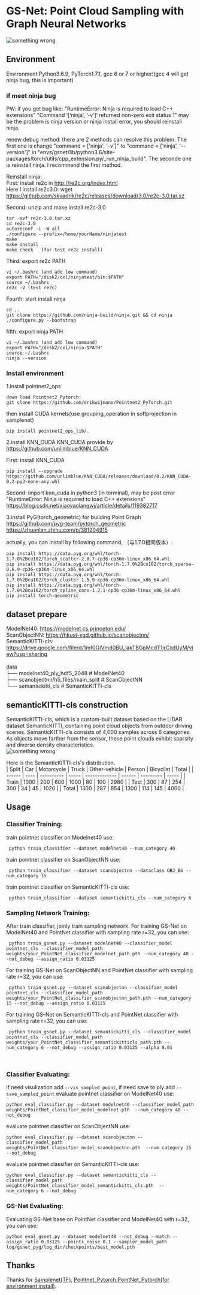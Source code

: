 # GS-Net: Point Cloud Sampling with Graph Neural Networks

![something wrong](images/GS-Net-network-PR.png "GS-Net framework")


## Environment
Environment:Python3.6.9, PyTorch1.7.1, gcc 6 or 7 or higher!(gcc 4 will get ninja bug, this is important)

### if meet ninja bug
PW: if you get bug like: "RuntimeError: Ninja is required to load C++ extensions" "Command ‘[‘ninja‘, ‘-v‘]‘ returned non-zero exit status 1" may be the problem is ninja version or ninja install error, you should reinstall ninja. 

renew debug method: there are 2 methods can resolve this problem. The first one is change "command = ['ninja', '-v']" to "command = ['ninja', '--version']" in "envs/gsnet/lib/python3.6/site-packages/torch/utils/cpp_extension.py/_run_ninja_build". The seconde one is reinstall ninja. I recommend the first method.

Reinstall ninja:<br>
First: install re2c in http://re2c.org/index.html<br>
Here I install re2c3.0: wget https://github.com/skvadrik/re2c/releases/download/3.0/re2c-3.0.tar.xz

Second: unzip and make install re2c-3.0 <br>
```
tar -xvf re2c-3.0.tar.xz 
cd re2c-3.0 
autoreconf -i -W all 
./configure --prefix=/home/yourName/ninjatest 
make 
make install 
make check   (for test re2c install) 
```
Third: export re2c PATH <br>
```
vi ~/.bashrc (and add low command) 
export PATH="/disk2/cxl/ninjatest/bin:$PATH" 
source ~/.bashrc 
re2c -V (test re2c) 
```
Fourth: start install ninja <br>
```
cd .. 
git clone https://github.com/ninja-build/ninja.git && cd ninja 
./configure.py --bootstrap 
```
fifth: export ninja PATH <br>
```
vi ~/.bashrc (and add low command)
export PATH="/disk2/cxl/ninja:$PATH" 
source ~/.bashrc 
ninja --version  
```
### Install environment

1.install pointnet2_ops
```
down load Pointnet2_Pytorch:
git clone https://github.com/erikwijmans/Pointnet2_PyTorch.git
```
then install CUDA kernels(use grouping_operation in softprojection in samplenet)<br>
```
pip install pointnet2_ops_lib/.
```
2.install KNN_CUDA
KNN_CUDA provide by https://github.com/unlimblue/KNN_CUDA   <br>

First: install KNN_CUDA<br>
```
pip install --upgrade https://github.com/unlimblue/KNN_CUDA/releases/download/0.2/KNN_CUDA-0.2-py3-none-any.whl
```
Second: import knn_cuda in python3 (in terminal), may be post error "RuntimeError: Ninja is required to load C++ extensions"
https://blog.csdn.net/xiaoyaolangwj/article/details/119382717


3.install PyG(torch_geometric) for building Point Graph
https://github.com/pyg-team/pytorch_geometric
https://zhuanlan.zhihu.com/p/381204915

actually, you can install by following command, （与1.7.0相同版本）:
```
pip install https://data.pyg.org/whl/torch-1.7.0%2Bcu102/torch_scatter-2.0.7-cp36-cp36m-linux_x86_64.whl
pip install https://data.pyg.org/whl/torch-1.7.0%2Bcu102/torch_sparse-0.6.9-cp36-cp36m-linux_x86_64.whl
pip install https://data.pyg.org/whl/torch-1.7.0%2Bcu102/torch_cluster-1.5.9-cp36-cp36m-linux_x86_64.whl
pip install https://data.pyg.org/whl/torch-1.7.0%2Bcu102/torch_spline_conv-1.2.1-cp36-cp36m-linux_x86_64.whl
pip install torch-geometric
```

## dataset prepare
ModelNet40: https://modelnet.cs.princeton.edu/ <br>
ScanObjectNN: https://hkust-vgd.github.io/scanobjectnn/ <br>
SemanticKITTI-cls: https://drive.google.com/file/d/1mf0GIVmd0BU_lakTBGpMcdT1jrCxdUyM/view?usp=sharing <br>
<br>
data<br>
├── modelnet40_ply_hdf5_2048               # ModelNet40<br>
├── scanobjectnn/h5_files/main_split            # ScanObjectNN<br>
└── semantickitti_cls       # SemanticKITTI-cls<br>

## semanticKITTI-cls construction
SemanticKITTI-cls, which is a custom-built dataset based on the LiDAR dataset SemanticKITTI, containing point cloud objects from outdoor driving scenes. SemanticKITTI-cls consists of 4,000 samples across 6 categories. As objects move farther from the sensor, these point clouds exhibit sparsity and diverse density characteristics.<br>
![something wrong](images/semanticKITTI-cls.png "SemanticKITTI-cls visualization") <br>

Here is the SemanticKITTI-cls's distribution. <br>
| Split  | Car  | Motorcycle | Truck | Other-vehicle | Person | Bicyclist | Total |
| ------ | ---- | ---------- | ----- | ------------- | ------ | --------- | ----- |
| Train  | 1000 | 200        |  600  |    1000       |  80    |    100    |  2980 |
| Test   | 300  | 87         |  254  |    300        |  34    |    45     |  1020 |
| Total  | 1300 | 287        |  854  |    1300       |  114   |    145    |  4000 |


## Usage

### Classifier Training:
train pointnet classifier on Modelnet40 use:
```
 python train_classifier --dataset modelnet40 --num_category 40 
```
train pointnet classifier on ScanObjectNN use:
```
 python train_classifier --dataset scanobjectnn --dataclass OBJ_BG --num_category 15
```
train pointnet classifier on SemanticKITTI-cls use:
```
 python train_classifier --dataset semantickitti_cls --num_category 6
```

### Sampling Network Training:
After train classifier, joinly train sampling network.
For training GS-Net on ModelNet40 and PointNet classifier with sampling rate r=32, you can use: 
```
 python train_gsnet.py --dataset modelnet40 --classifier_model pointnet_cls --classifier_model_path weights/your_PointNet_classifier_modelnet_path.pth --num_category 40 --not_debug --assign_ratio 0.03125
```

For training GS-Net on ScanObjectNN and PointNet classifier with sampling rate r=32, you can use: 
```
 python train_gsnet.py --dataset scanobjectnn --classifier_model pointnet_cls --classifier_model_path weights/your_PointNet_classifier_scanobjectnn_path.pth --num_category 15 --not_debug --assign_ratio 0.03125
```

For training GS-Net on SemanticKITTI-cls and PointNet classifier with sampling rate r=32, you can use:
```
 python train_gsnet.py --dataset semantickitti_cls --classifier_model pointnet_cls --classifier_model_path weights/your_PointNet_classifier_semantickitticls_path.pth --num_category 6 --not_debug --assign_ratio 0.03125 --alpha 0.01
```

<br>

### Classifier Evaluating:
if need visulization add ```--vis_sampled_point```, if need save to ply add ```--save_sampled_point```
evaluate pointnet classifier on ModelNet40 use:
```
python eval_classifier.py --dataset modelnet40 --classifier_model_path weights/PointNet_classifier_model_modelnet.pth  --num_category 40 --not_debug 
```

evaluate pointnet classifier on ScanObjectNN use:
```
python eval_classifier.py --dataset scanobjectnn --classifier_model_path weights/PointNet_classifier_model_scanobjectnn.pth  --num_category 15 --not_debug 
```

evaluate pointnet classifier on SemanticKITTI-cls use:
```
python eval_classifier.py --dataset semantickitti_cls --classifier_model_path weights/PointNet_classifier_model_semantickitti_cls.pth  --num_category 6 --not_debug 
```

### GS-Net Evaluating:
Evaluating GS-Net base on PointNet classifier and ModelNet40 with r=32, you can use:
```
python eval_gsnet.py --dataset modelnet40 --not_debug --match --assign_ratio 0.03125 --points_noise 0.1 --sampler_model_path log/gsnet_pyg/log_dir/checkpoints/best_model.pth
```


## Thanks
Thanks for [Samplenet(TF)](https://github.com/itailang/SampleNet), [Pointnet_Pytorch](https://github.com/yanx27/Pointnet_Pointnet2_pytorch),[PointNet_Pytorch(for environment install)](https://github.com/erikwijmans/Pointnet2_PyTorch).
